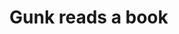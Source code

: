 # Gunk reads a book

<!--

Gunk does not read books, she does not need to. She can eat a book and get its meaning that way. We do not know how this works. ✨ Magic ✨. We also don't know what happens if Gunk does not finish a book, as that has never been known to happen. In fact, Gunk has never been known not to finish what she started (eating). 

The author may or may not have offered Gunk an e-reader to read at some point. If that did happen, we don't know what the outcome was.

We do know why Gunk doesn't eat newspapers: because they don't taste nice. Not the paper and ink, she likes them fine, but the flavor of the news itself is not much to her taste.

-->